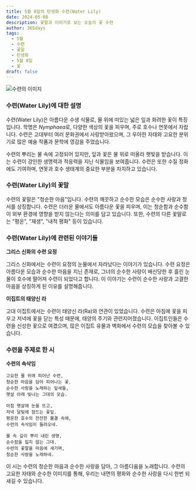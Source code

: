 ```yaml
---
title: 5월 8일의 탄생화 수련(Water Lily)
date: 2024-05-08
description: 꽃말과 이야기로 보는 오늘의 꽃 수련
author: 365days
tags:
  - 5월
  - 수련
  - 꽃말
  - 탄생화
  - 5월 8일
  - 꽃
draft: false
---
```


![수련의 이미지](https://cdn.pixabay.com/photo/2017/06/17/21/21/water-lilies-2413578_640.jpg#center)


### 수련(Water Lily)에 대한 설명

수련(Water Lily)은 아름다운 수생 식물로, 물 위에 떠있는 넓은 잎과 화려한 꽃이 특징입니다. 학명은 *Nymphaea*로, 다양한 색상의 꽃을 피우며, 주로 호수나 연못에서 자랍니다. 수련은 고대부터 여러 문화권에서 사랑받아왔으며, 그 우아한 자태와 고요한 분위기로 많은 예술 작품과 문학에 영감을 주었습니다.

수련의 뿌리는 물 속에 고정되어 있지만, 잎과 꽃은 물 위로 떠올라 햇빛을 받습니다. 이는 수련이 강인한 생명력과 적응력을 지닌 식물임을 보여줍니다. 수련은 또한 수질 정화에도 기여하며, 연못과 호수 생태계의 중요한 부분을 차지하고 있습니다.

### 수련(Water Lily)의 꽃말

수련의 꽃말은 "청순한 마음"입니다. 수련의 깨끗하고 순수한 모습은 순수한 사랑과 정서를 상징합니다. 수련은 더러운 물에서도 아름다운 꽃을 피우며, 이는 청순함과 순수함이 외부 환경에 영향을 받지 않는다는 의미를 담고 있습니다. 또한, 수련의 다른 꽃말로는 "평온", "재생", "내적 평화" 등이 있습니다.

### 수련(Water Lily)에 관련된 이야기들

**그리스 신화의 수련 요정**

그리스 신화에서는 수련이 요정의 눈물에서 자라났다는 이야기가 있습니다. 수련 요정은 아름다운 모습과 순수한 마음을 지닌 존재로, 그녀의 순수한 사랑이 배신당한 후 흘린 눈물이 호수에 떨어져 수련이 되었다고 합니다. 이 이야기는 수련이 순수한 사랑과 고결한 마음을 상징하게 된 이유를 설명해줍니다.

**이집트의 태양신 라**

고대 이집트에서는 수련이 태양신 라(Ra)와 연관이 있었습니다. 수련은 아침에 꽃을 피우고 저녁에 꽃을 닫는 특성 때문에, 태양의 주기와 관련지어졌습니다. 이집트인들은 수련을 신성한 꽃으로 여겼으며, 많은 이집트 유물과 벽화에서 수련의 모습을 찾아볼 수 있습니다.

### 수련을 주제로 한 시

**수련의 속삭임**

```
고요한 물 위에 피어난 수련,  
청순한 마음을 담아 피어나는 꽃.  
순수한 사랑을 노래하는 잎새들,  
햇살 아래 빛나는 그대의 모습.

아침 햇살에 눈을 뜨고,  
저녁 달빛에 잠드는 꽃잎.  
평온한 호수의 잔잔한 물결 속에,  
수련의 속삭임이 들려오네.

물 속 깊이 뿌리 내린 생명,  
순수함을 잃지 않는 그대.  
수련의 꽃말을 마음에 새기며,  
청순한 사랑을 노래하네.
```
이 시는 수련의 청순한 마음과 순수한 사랑을 담아, 그 아름다움을 노래합니다. 수련의 고요한 자태와 순수한 이미지를 통해, 우리는 내면의 평화와 순수한 사랑을 다시 한번 되새길 수 있습니다.


